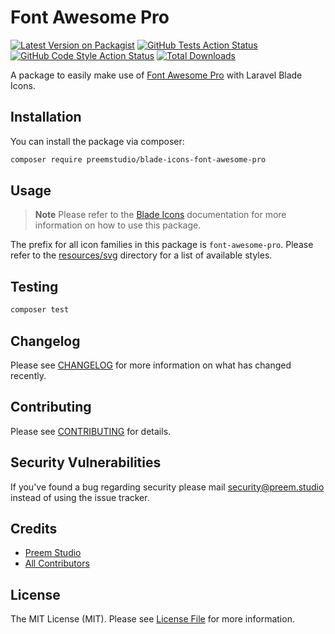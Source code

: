 # Font Awesome Pro

[![Latest Version on Packagist](https://img.shields.io/packagist/v/preemstudio/blade-icons-font-awesome-pro.svg?style=flat-square)](https://packagist.org/packages/preemstudio/blade-icons-font-awesome-pro)
[![GitHub Tests Action Status](https://img.shields.io/github/actions/workflow/status/preemstudio/blade-icons-font-awesome-pro/run-tests.yml?branch=main&label=tests&style=flat-square)](https://github.com/PreemStudio/blade-icons-font-awesome-pro/actions?query=workflow%3Arun-tests+branch%3Amain)
[![GitHub Code Style Action Status](https://img.shields.io/github/actions/workflow/status/preemstudio/blade-icons-font-awesome-pro/fix-php-code-style-issues.yml?branch=main&label=code%20style&style=flat-square)](https://github.com/PreemStudio/blade-icons-font-awesome-pro/actions?query=workflow%3A"Fix+PHP+code+style+issues"+branch%3Amain)
[![Total Downloads](https://img.shields.io/packagist/dt/preemstudio/blade-icons-font-awesome-pro.svg?style=flat-square)](https://packagist.org/packages/preemstudio/blade-icons-font-awesome-pro)

A package to easily make use of [Font Awesome Pro](https://fontawesome.com/) with Laravel Blade Icons.

## Installation

You can install the package via composer:

```bash
composer require preemstudio/blade-icons-font-awesome-pro
```

## Usage

> **Note**
> Please refer to the [Blade Icons](https://github.com/PreemStudio/blade-icons) documentation for more information on how to use this package.

The prefix for all icon families in this package is `font-awesome-pro`. Please refer to the [resources/svg](/resources/svg) directory for a list of available styles.

## Testing

```bash
composer test
```

## Changelog

Please see [CHANGELOG](CHANGELOG.md) for more information on what has changed recently.

## Contributing

Please see [CONTRIBUTING](CONTRIBUTING.md) for details.

## Security Vulnerabilities

If you've found a bug regarding security please mail [security@preem.studio](mailto:security@preem.studio) instead of using the issue tracker.

## Credits

- [Preem Studio](https://github.com/PreemStudio)
- [All Contributors](../../contributors)

## License

The MIT License (MIT). Please see [License File](LICENSE.md) for more information.
